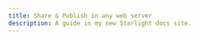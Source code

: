 ```yaml
---
title: Share & Publish in any web server
description: A guide in my new Starlight docs site.
---
```

